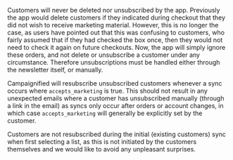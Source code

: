 Customers will never be deleted nor unsubscribed by the app. Previously the app
would delete customers if they indicated during checkout that they did not wish
to receive marketing material. However, this is no longer the case, as users
have pointed out that this was confusing to customers, who fairly assumed that
if they had checked the box once, then they would not need to check it again on
future checkouts. Now, the app will simply ignore these orders, and not delete
or unsubscribe a customer under any circumstance. Therefore unsubscriptions must
be handled either through the newsletter itself, or manually.

Campaignified will resubscribe unsubscribed customers whenever a sync occurs
where `accepts_marketing` is true. This should not result in any unexpected
emails where a customer has unsubscribed manually (through a link in the email)
as syncs only occur after orders or account changes, in which case
`accepts_marketing` will generally be explicitly set by the customer.

Customers are not resubscribed during the initial (existing customers) sync when
first selecting a list, as this is not initiated by the customers themselves and
we would like to avoid any unpleasant surprises.
